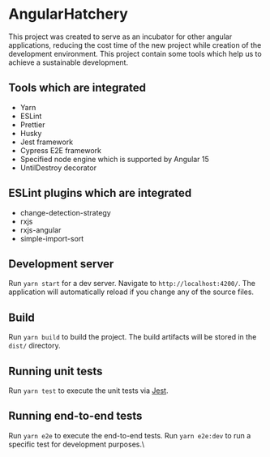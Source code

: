 # AngularHatchery

This project was created to serve as an incubator for other angular applications, reducing the cost time of the
new project while creation of the development environment. This project contain some tools which help us to achieve a
sustainable development.

## Tools which are integrated

- Yarn
- ESLint
- Prettier
- Husky
- Jest framework
- Cypress E2E framework
- Specified node engine which is supported by Angular 15
- UntilDestroy decorator

## ESLint plugins which are integrated

- change-detection-strategy
- rxjs
- rxjs-angular
- simple-import-sort

## Development server

Run `yarn start` for a dev server. Navigate to `http://localhost:4200/`. The application will automatically reload if
you change any of the source files.

## Build

Run `yarn build` to build the project. The build artifacts will be stored in the `dist/` directory.

## Running unit tests

Run `yarn test` to execute the unit tests via [Jest](https://jestjs.io/).

## Running end-to-end tests

Run `yarn e2e` to execute the end-to-end tests.
Run `yarn e2e:dev` to run a specific test for development purposes.\
